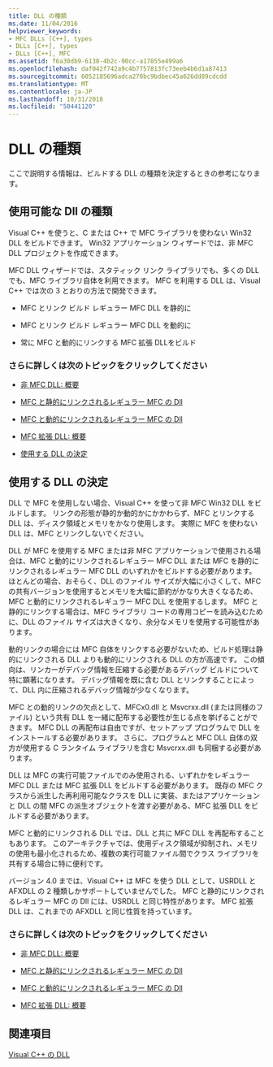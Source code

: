 ```yaml
---
title: DLL の種類
ms.date: 11/04/2016
helpviewer_keywords:
- MFC DLLs [C++], types
- DLLs [C++], types
- DLLs [C++], MFC
ms.assetid: f6a30db9-6138-4b2c-90cc-a17855e499a6
ms.openlocfilehash: daf042f742a9c4b7757813fc73eeb4b6d1a87413
ms.sourcegitcommit: 6052185696adca270bc9bdbec45a626dd89cdcdd
ms.translationtype: MT
ms.contentlocale: ja-JP
ms.lasthandoff: 10/31/2018
ms.locfileid: "50441120"
---
```

# <a name="kinds-of-dlls"></a>DLL の種類

ここで説明する情報は、ビルドする DLL の種類を決定するときの参考になります。

##  <a name="_core_the_different_kinds_of_dlls_available_with_visual_c.2b2b"></a> 使用可能な Dll の種類

Visual C++ を使うと、C または C++ で MFC ライブラリを使わない Win32 DLL をビルドできます。 Win32 アプリケーション ウィザードでは、非 MFC DLL プロジェクトを作成できます。

MFC DLL ウィザードでは、スタティック リンク ライブラリでも、多くの DLL でも、MFC ライブラリ自体を利用できます。 MFC を利用する DLL は、Visual C++ では次の 3 とおりの方法で開発できます。

- MFC とリンク ビルド レギュラー MFC DLL を静的に

- MFC とリンク ビルド レギュラー MFC DLL を動的に

- 常に MFC と動的にリンクする MFC 拡張 DLLをビルド

### <a name="what-do-you-want-to-know-more-about"></a>さらに詳しくは次のトピックをクリックしてください

- [非 MFC DLL: 概要](../build/non-mfc-dlls-overview.md)

- [MFC と静的にリンクされるレギュラー MFC の Dll](../build/regular-dlls-statically-linked-to-mfc.md)

- [MFC と動的にリンクされるレギュラー MFC の Dll](../build/regular-dlls-dynamically-linked-to-mfc.md)

- [MFC 拡張 DLL: 概要](../build/extension-dlls-overview.md)

- [使用する DLL の決定](#_core_which_kind_of_dll_to_use)

##  <a name="_core_which_kind_of_dll_to_use"></a> 使用する DLL の決定

DLL で MFC を使用しない場合、Visual C++ を使って非 MFC Win32 DLL をビルドします。 リンクの形態が静的か動的かにかかわらず、MFC とリンクする DLL は、ディスク領域とメモリをかなり使用します。 実際に MFC を使わない DLL は、MFC とリンクしないでください。

DLL が MFC を使用する MFC または非 MFC アプリケーションで使用される場合は、MFC と動的にリンクされるレギュラー MFC DLL または MFC を静的にリンクされるレギュラー MFC DLL のいずれかをビルドする必要があります。 ほとんどの場合、おそらく、DLL のファイル サイズが大幅に小さくして、MFC の共有バージョンを使用するとメモリを大幅に節約がかなり大きくなるため、MFC と動的にリンクされるレギュラー MFC DLL を使用するします。 MFC と静的にリンクする場合は、MFC ライブラリ コードの専用コピーを読み込むために、DLL のファイル サイズは大きくなり、余分なメモリを使用する可能性があります。

動的リンクの場合には MFC 自体をリンクする必要がないため、ビルド処理は静的にリンクされる DLL よりも動的にリンクされる DLL の方が高速です。 この傾向は、リンカーがデバッグ情報を圧縮する必要があるデバッグ ビルドについて特に顕著になります。 デバッグ情報を既に含む DLL とリンクすることによって、DLL 内に圧縮されるデバッグ情報が少なくなります。

MFC との動的リンクの欠点として、MFCx0.dll と Msvcrxx.dll (または同様のファイル) という共有 DLL を一緒に配布する必要性が生じる点を挙げることができます。 MFC DLL の再配布は自由ですが、セットアップ プログラムで DLL をインストールする必要があります。 さらに、プログラムと MFC DLL 自体の双方が使用する C ランタイム ライブラリを含む Msvcrxx.dll も同梱する必要があります。

DLL は MFC の実行可能ファイルでのみ使用される、いずれかをレギュラー MFC DLL または MFC 拡張 DLL をビルドする必要があります。 既存の MFC クラスから派生した再利用可能なクラスを DLL に実装、またはアプリケーションと DLL の間 MFC の派生オブジェクトを渡す必要がある、MFC 拡張 DLL をビルドする必要があります。

MFC と動的にリンクされる DLL では、DLL と共に MFC DLL を再配布することもあります。 このアーキテクチャでは、使用ディスク領域が抑制され、メモリの使用も最小化されるため、複数の実行可能ファイル間でクラス ライブラリを共有する場合に特に便利です。

バージョン 4.0 までは、Visual C++ は MFC を使う DLL として、USRDLL と AFXDLL の 2 種類しかサポートしていませんでした。 MFC と静的にリンクされるレギュラー MFC の Dll には、USRDLL と同じ特性があります。 MFC 拡張 DLL は、これまでの AFXDLL と同じ性質を持っています。

### <a name="what-do-you-want-to-know-more-about"></a>さらに詳しくは次のトピックをクリックしてください

- [非 MFC DLL: 概要](../build/non-mfc-dlls-overview.md)

- [MFC と静的にリンクされるレギュラー MFC の Dll](../build/regular-dlls-statically-linked-to-mfc.md)

- [MFC と動的にリンクされるレギュラー MFC の Dll](../build/regular-dlls-dynamically-linked-to-mfc.md)

- [MFC 拡張 DLL: 概要](../build/extension-dlls-overview.md)

## <a name="see-also"></a>関連項目

[Visual C++ の DLL](../build/dlls-in-visual-cpp.md)
